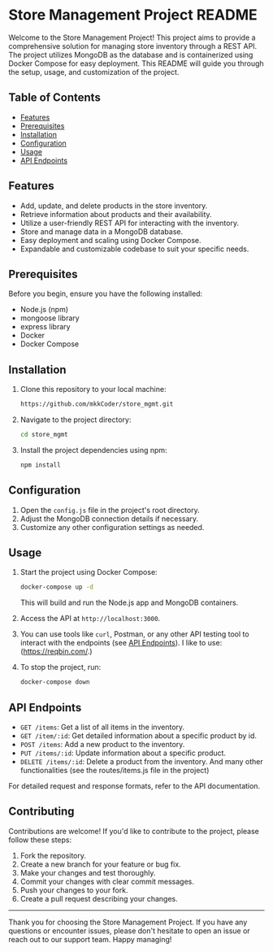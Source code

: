 # Store Management Project README

Welcome to the Store Management Project! This project aims to provide a comprehensive solution for managing store inventory through a REST API. The project utilizes MongoDB as the database and is containerized using Docker Compose for easy deployment. This README will guide you through the setup, usage, and customization of the project.

## Table of Contents

- [Features](#features)
- [Prerequisites](#prerequisites)
- [Installation](#installation)
- [Configuration](#configuration)
- [Usage](#usage)
- [API Endpoints](#api-endpoints)

## Features

- Add, update, and delete products in the store inventory.
- Retrieve information about products and their availability.
- Utilize a user-friendly REST API for interacting with the inventory.
- Store and manage data in a MongoDB database.
- Easy deployment and scaling using Docker Compose.
- Expandable and customizable codebase to suit your specific needs.

## Prerequisites

Before you begin, ensure you have the following installed:

- Node.js (npm)
- mongoose library
- express library
- Docker
- Docker Compose

## Installation

1. Clone this repository to your local machine:

   ```bash
   https://github.com/mkkCoder/store_mgmt.git
   ```

2. Navigate to the project directory:

   ```bash
   cd store_mgmt
   ```

3. Install the project dependencies using npm:

   ```bash
   npm install
   ```

## Configuration

1. Open the `config.js` file in the project's root directory.
2. Adjust the MongoDB connection details if necessary.
3. Customize any other configuration settings as needed.

## Usage

1. Start the project using Docker Compose:

   ```bash
   docker-compose up -d
   ```

   This will build and run the Node.js app and MongoDB containers.

2. Access the API at `http://localhost:3000`.

3. You can use tools like `curl`, Postman, or any other API testing tool to interact with the endpoints (see [API Endpoints](#api-endpoints)).
  I like to use:  (https://reqbin.com/.)
    

5. To stop the project, run:

   ```bash
   docker-compose down
   ```

## API Endpoints

- `GET /items`: Get a list of all items in the inventory.
- `GET /item/:id`: Get detailed information about a specific product by id.
- `POST /items`: Add a new product to the inventory.
- `PUT /items/:id`: Update information about a specific product.
- `DELETE /items/:id`: Delete a product from the inventory.
  And many other functionalities (see the routes/items.js file in the project)

For detailed request and response formats, refer to the API documentation.

## Contributing

Contributions are welcome! If you'd like to contribute to the project, please follow these steps:

1. Fork the repository.
2. Create a new branch for your feature or bug fix.
3. Make your changes and test thoroughly.
4. Commit your changes with clear commit messages.
5. Push your changes to your fork.
6. Create a pull request describing your changes.
---

Thank you for choosing the Store Management Project. If you have any questions or encounter issues, please don't hesitate to open an issue or reach out to our support team. Happy managing!
